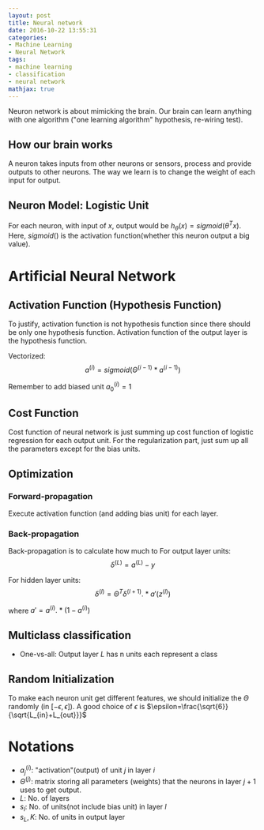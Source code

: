 ```yaml
---
layout: post
title: Neural network
date: 2016-10-22 13:55:31
categories: 
- Machine Learning
- Neural Network
tags:
- machine learning
- classification
- neural network
mathjax: true
---
```


Neuron network is about mimicking the brain. Our brain can learn anything with one algorithm ("one learning algorithm" hypothesis, re-wiring test).

## How our brain works
A neuron takes inputs from other neurons or sensors, process and provide outputs to other neurons. The way we learn is to change the weight of each input for output.

## Neuron Model: Logistic Unit
For each neuron, with input of $x$, output would be $h_\theta(x)=sigmoid(\theta^Tx)$. Here, $sigmoid()$ is the activation function(whether this neuron output a big value).


# Artificial Neural Network

## Activation Function (Hypothesis Function)
To justify, activation function is not hypothesis function since there should be only one hypothesis function. Activation function of the output layer is the hypothesis function.

Vectorized:
$$
a^{(i)}=sigmoid(\Theta^{(i-1)}*a^{(i-1)})
$$

Remember to add biased unit $a^{(i)}_0=1$

## Cost Function
Cost function of neural network is just summing up cost function of logistic regression for each output unit.
For the regularization part, just sum up all the parameters except for the bias units.

## Optimization
### Forward-propagation
Execute activation function (and adding bias unit) for each layer.

### Back-propagation
Back-propagation is to calculate how much to 
For output layer units:
$$
\delta^{(L)}=a^{(L)}-y
$$

For hidden layer units:
$$
\delta^{(l)}=\Theta^T\delta^{(l+1)}.*a'(z^{(l)})
$$

where $a'=a^{(i)}.*(1-a^{(i)})$


## Multiclass classification
- One-vs-all: Output layer $L$ has n units each represent a class

## Random Initialization
To make each neuron unit get different features, we should initialize the $\Theta$ randomly (in $[-\epsilon, \epsilon]$).
A good choice of $\epsilon$ is $\epsilon=\frac{\sqrt{6}}{\sqrt{L_{in}+L_{out}}}$

# Notations
- $a^{(i)}_j$: "activation"(output) of unit $j$ in layer $i$
- $\Theta^{(j)}$: matrix storing all parameters (weights) that the neurons in layer $j+1$ uses to get output.
- $L$: No. of layers
- $s_l$: No. of units(not include bias unit) in layer $l$
- $s_L, K$: No. of units in output layer
